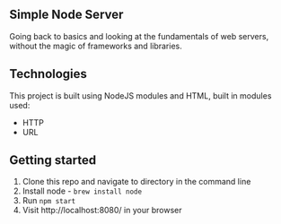 ## Simple Node Server

Going back to basics and looking at the fundamentals of web servers, without the magic of frameworks and libraries.

## Technologies

This project is built using NodeJS modules and HTML, built in modules used:

- HTTP
- URL

## Getting started

1. Clone this repo and navigate to directory in the command line
2. Install node - `brew install node`
3. Run `npm start`
4. Visit http://localhost:8080/ in your browser

